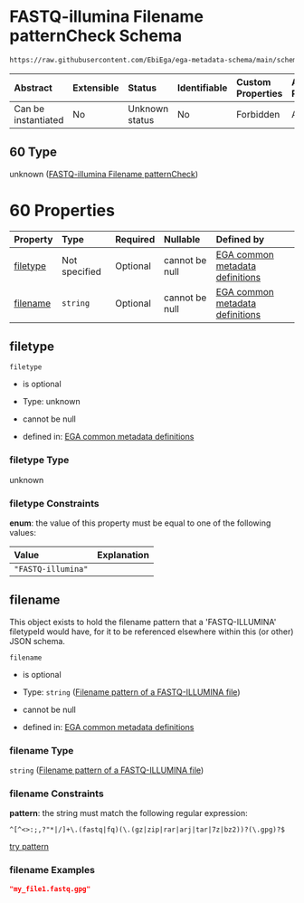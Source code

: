 # FASTQ-illumina Filename patternCheck Schema

```txt
https://raw.githubusercontent.com/EbiEga/ega-metadata-schema/main/schemas/EGA.common-definitions.json#/$defs/filenameFiletypePatternCheck/anyOf/60
```



| Abstract            | Extensible | Status         | Identifiable | Custom Properties | Additional Properties | Access Restrictions | Defined In                                                                                           |
| :------------------ | :--------- | :------------- | :----------- | :---------------- | :-------------------- | :------------------ | :--------------------------------------------------------------------------------------------------- |
| Can be instantiated | No         | Unknown status | No           | Forbidden         | Allowed               | none                | [EGA.common-definitions.json\*](../../../schemas/EGA.common-definitions.json "open original schema") |

## 60 Type

unknown ([FASTQ-illumina Filename patternCheck](ega-4-defs-check-filetype-checks-based-on-its-filename-anyof-fastq-illumina-filename-patterncheck.md))

# 60 Properties

| Property              | Type          | Required | Nullable       | Defined by                                                                                                                                                                                                                                                                                                                                                            |
| :-------------------- | :------------ | :------- | :------------- | :-------------------------------------------------------------------------------------------------------------------------------------------------------------------------------------------------------------------------------------------------------------------------------------------------------------------------------------------------------------------- |
| [filetype](#filetype) | Not specified | Optional | cannot be null | [EGA common metadata definitions](ega-4-defs-check-filetype-checks-based-on-its-filename-anyof-fastq-illumina-filename-patterncheck-properties-filetype.md "https://raw.githubusercontent.com/EbiEga/ega-metadata-schema/main/schemas/EGA.common-definitions.json#/$defs/filenameFiletypePatternCheck/anyOf/60/properties/filetype")                                  |
| [filename](#filename) | `string`      | Optional | cannot be null | [EGA common metadata definitions](ega-4-defs-check-filetype-checks-based-on-its-filename-anyof-fastq-illumina-filename-patterncheck-properties-filename-pattern-of-a-fastq-illumina-file.md "https://raw.githubusercontent.com/EbiEga/ega-metadata-schema/main/schemas/EGA.common-definitions.json#/$defs/filenameFiletypePatternCheck/anyOf/60/properties/filename") |

## filetype



`filetype`

* is optional

* Type: unknown

* cannot be null

* defined in: [EGA common metadata definitions](ega-4-defs-check-filetype-checks-based-on-its-filename-anyof-fastq-illumina-filename-patterncheck-properties-filetype.md "https://raw.githubusercontent.com/EbiEga/ega-metadata-schema/main/schemas/EGA.common-definitions.json#/$defs/filenameFiletypePatternCheck/anyOf/60/properties/filetype")

### filetype Type

unknown

### filetype Constraints

**enum**: the value of this property must be equal to one of the following values:

| Value              | Explanation |
| :----------------- | :---------- |
| `"FASTQ-illumina"` |             |

## filename

This object exists to hold the filename pattern that a 'FASTQ-ILLUMINA' filetypeId would have, for it to be referenced elsewhere within this (or other) JSON schema.

`filename`

* is optional

* Type: `string` ([Filename pattern of a FASTQ-ILLUMINA file](ega-4-defs-check-filetype-checks-based-on-its-filename-anyof-fastq-illumina-filename-patterncheck-properties-filename-pattern-of-a-fastq-illumina-file.md))

* cannot be null

* defined in: [EGA common metadata definitions](ega-4-defs-check-filetype-checks-based-on-its-filename-anyof-fastq-illumina-filename-patterncheck-properties-filename-pattern-of-a-fastq-illumina-file.md "https://raw.githubusercontent.com/EbiEga/ega-metadata-schema/main/schemas/EGA.common-definitions.json#/$defs/filenameFiletypePatternCheck/anyOf/60/properties/filename")

### filename Type

`string` ([Filename pattern of a FASTQ-ILLUMINA file](ega-4-defs-check-filetype-checks-based-on-its-filename-anyof-fastq-illumina-filename-patterncheck-properties-filename-pattern-of-a-fastq-illumina-file.md))

### filename Constraints

**pattern**: the string must match the following regular expression:&#x20;

```regexp
^[^<>:;,?"*|/]+\.(fastq|fq)(\.(gz|zip|rar|arj|tar|7z|bz2))?(\.gpg)?$
```

[try pattern](https://regexr.com/?expression=%5E%5B%5E%3C%3E%3A%3B%2C%3F%22*%7C%2F%5D%2B%5C.\(fastq%7Cfq\)\(%5C.\(gz%7Czip%7Crar%7Carj%7Ctar%7C7z%7Cbz2\)\)%3F\(%5C.gpg\)%3F%24 "try regular expression with regexr.com")

### filename Examples

```json
"my_file1.fastq.gpg"
```
